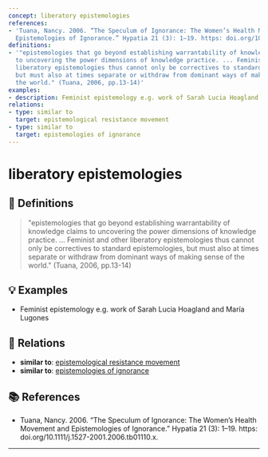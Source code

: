 ```yaml
---
concept: liberatory epistemologies
references:
- 'Tuana, Nancy. 2006. “The Speculum of Ignorance: The Women’s Health Movement and
  Epistemologies of Ignorance.” Hypatia 21 (3): 1–19. https: doi.org/10.1111/j.1527-2001.2006.tb01110.x.'
definitions:
- '"epistemologies that go beyond establishing warrantability of knowledge claims
  to uncovering the power dimensions of knowledge practice. ... Feminist and other
  liberatory epistemologies thus cannot only be correctives to standard epistemologies,
  but must also at times separate or withdraw from dominant ways of making sense of
  the world." (Tuana, 2006, pp.13-14)'
examples:
- description: Feminist epistemology e.g. work of Sarah Lucia Hoagland and María Lugones
relations:
- type: similar to
  target: epistemological resistance movement
- type: similar to
  target: epistemologies of ignorance
---
```


# liberatory epistemologies

## 📖 Definitions

> "epistemologies that go beyond establishing warrantability of knowledge claims to uncovering the power dimensions of knowledge practice. ... Feminist and other liberatory epistemologies thus cannot only be correctives to standard epistemologies, but must also at times separate or withdraw from dominant ways of making sense of the world." (Tuana, 2006, pp.13-14)

## 💡 Examples

- Feminist epistemology e.g. work of Sarah Lucia Hoagland and María Lugones

## 🔗 Relations

- **similar to**: [epistemological resistance movement](./epistemological-resistance-movement.md)
- **similar to**: [epistemologies of ignorance](./epistemologies-of-ignorance.md)

## 📚 References

- Tuana, Nancy. 2006. “The Speculum of Ignorance: The Women’s Health Movement and Epistemologies of Ignorance.” Hypatia 21 (3): 1–19. https: doi.org/10.1111/j.1527-2001.2006.tb01110.x.

---

<script src="https://giscus.app/client.js"
                data-repo="natesheehan/conceptcartography"
                data-repo-id="R_kgDOPB5QiQ"
                data-category="General"
                data-category-id="DIC_kwDOPB5Qic4CsAxd"
                data-mapping="pathname"
                data-strict="0"
                data-reactions-enabled="1"
                data-emit-metadata="0"
                data-input-position="bottom"
                data-theme="catppuccin_mocha"
                data-lang="en"
                crossorigin="anonymous"
                async>
        </script>
        